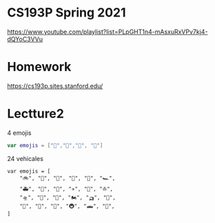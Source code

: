 # CS193P Spring 2021

https://www.youtube.com/playlist?list=PLpGHT1n4-mAsxuRxVPv7kj4-dQYoC3VVu

# Homework
https://cs193p.sites.stanford.edu/

# Lectture2 

4 emojis

```swift
var emojis = ["🚗","🚕","🚙", "🚌"]
```

24 vehicales

```swfit
var emojis = [
    "🚲", "🚂", "🚁", "🚜", "🚕", "🏎",
    "🚑", "🚓", "🚒", "✈️", "🚀", "⛵️",
    "🛸", "🛶", "🚌", "🏍", "🛺", "🚠",
    "🛵", "🚗", "🚚", "🚇", "🛻", "🚝",
]
```
